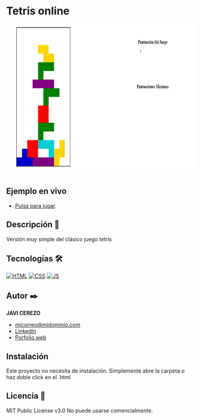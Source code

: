 # Tetris online

<div align="center">
<img aling="center" src="https://raw.githubusercontent.com/javicerezo/juego-tetris/master/assets/img/tetris.png" alt="logo Jc" height="400" width="800">
</div>

## Ejemplo en vivo
- [Pulsa para jugar](https://javicerezo.github.io/juego-tetris/).

## Descripción 📑
Versión muy simple del clásico juego tetris

## Tecnologías 🛠
<!-- Iconos sacados de: https://github.com/hendrasob/badges/blob/master/README.md y https://github.com/alexandresanlim/Badges4-README.md-Profile -->
[![HTML](https://img.shields.io/badge/HTML5-E34F26?style=for-the-badge&logo=html5&logoColor=white)](https://es.wikipedia.org/wiki/HTML5)
[![CSS](https://img.shields.io/badge/CSS3-1572B6?style=for-the-badge&logo=css3&logoColor=white)](https://es.wikipedia.org/wiki/CSS)
[![JS](https://img.shields.io/badge/JavaScript-F7DF1E?style=for-the-badge&logo=javascript&logoColor=black)](https://es.wikipedia.org/wiki/JavaScript)

## Autor ✒️
**JAVI CEREZO**

* [micorreo@midominio.com](jc.webmob@gmail.com)
* [LinkedIn](https://www.linkedin.com/in/javicerezo/)
* [Porfolio web](https://javicerezo.netlify.app/)

## Instalación 
Este proyecto no necesita de instalación. Simplemente abre la carpeta o haz doble click en el .html
  
## Licencia 📄
MIT Public License v3.0
No puede usarse comencialmente.
